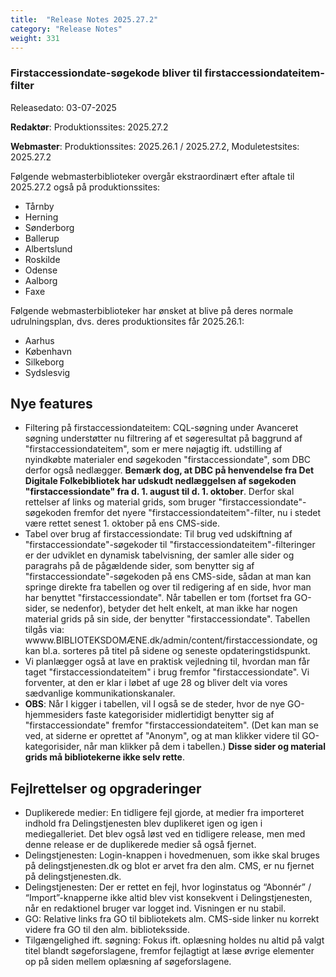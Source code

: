 ```yaml
---
title:  "Release Notes 2025.27.2"
category: "Release Notes"
weight: 331
---  
```


###  Firstaccessiondate-søgekode bliver til firstaccessiondateitem-filter

Releasedato: 03-07-2025

**Redaktør**: Produktionssites: 2025.27.2

**Webmaster**: Produktionssites: 2025.26.1 / 2025.27.2, Moduletestsites: 2025.27.2

Følgende webmasterbiblioteker overgår ekstraordinært efter aftale til 2025.27.2 også på produktionssites:
- Tårnby
- Herning
- Sønderborg
- Ballerup
- Albertslund
- Roskilde
- Odense
- Aalborg
- Faxe

Følgende webmasterbiblioteker har ønsket at blive på deres normale udrulningsplan, dvs. deres produktionsites får 2025.26.1:
- Aarhus
- København
- Silkeborg
- Sydslesvig

## Nye features
- Filtering på firstaccessiondateitem: CQL-søgning under Avanceret søgning understøtter nu filtrering af et søgeresultat på baggrund af "firstaccessiondateitem", som er mere nøjagtig ift. udstilling af nyindkøbte materialer end søgekoden "firstaccessiondate", som DBC derfor også nedlægger. **Bemærk dog, at DBC på henvendelse fra Det Digitale Folkebibliotek har udskudt nedlæggelsen af søgekoden "firstaccessiondate" fra d. 1. august til d. 1. oktober**. Derfor skal rettelser af links og material grids, som bruger "firstaccessiondate"-søgekoden fremfor det nyere "firstaccessiondateitem"-filter, nu i stedet være rettet senest 1. oktober på ens CMS-side. 
- Tabel over brug af firstaccessiondate: Til brug ved udskiftning af "firstaccessiondate"-søgekoder til "firstaccessiondateitem"-filteringer er der udviklet en dynamisk tabelvisning, der samler alle sider og paragrahs på de pågældende sider, som benytter sig af "firstaccessiondate"-søgekoden på ens CMS-side, sådan at man kan springe direkte fra tabellen og over til redigering af en side, hvor man har benyttet "firstaccessiondate". Når tabellen er tom (fortset fra GO-sider, se nedenfor), betyder det helt enkelt, at man ikke har nogen material grids på sin side, der benytter "firstaccessiondate". Tabellen tilgås via: wwww.BIBLIOTEKSDOMÆNE.dk/admin/content/firstaccessiondate, og kan bl.a. sorteres på titel på sidene og seneste opdateringstidspunkt.
- Vi planlægger også at lave en praktisk vejledning til, hvordan man får taget "firstaccessiondateitem" i brug fremfor "firstaccessiondate". Vi forventer, at den er klar i løbet af uge 28 og bliver delt via vores sædvanlige kommunikationskanaler.
- **OBS**: Når I kigger i tabellen, vil I også se de steder, hvor de nye GO-hjemmesiders faste kategorisider midlertidigt benytter sig af "firstaccessiondate" fremfor "firstaccessiondateitem". (Det kan man se ved, at siderne er oprettet af "Anonym", og at man klikker videre til GO-kategorisider, når man klikker på dem i tabellen.) **Disse sider og material grids må bibliotekerne ikke selv rette**.

## Fejlrettelser og opgraderinger
- Duplikerede medier: En tidligere fejl gjorde, at medier fra importeret indhold fra Delingstjenesten blev duplikeret igen og igen i mediegalleriet. Det blev også løst ved en tidligere release, men med denne release er de duplikerede medier så også fjernet.
- Delingstjenesten: Login-knappen i hovedmenuen, som ikke skal bruges på delingstjenesten.dk og blot er arvet fra den alm. CMS, er nu fjernet på delingstjenesten.dk.
- Delingstjenesten: Der er rettet en fejl, hvor loginstatus og “Abonnér” / “Import”-knapperne ikke altid blev vist konsekvent i Delingstjenesten, når en redaktionel bruger var logget ind. Visningen er nu stabil.
- GO: Relative links fra GO til bibliotekets alm. CMS-side linker nu korrekt videre fra GO til den alm. biblioteksside.
- Tilgængelighed ift. søgning: Fokus ift. oplæsning holdes nu altid på valgt titel blandt søgeforslagene, fremfor fejlagtigt at læse øvrige elementer op på siden mellem oplæsning af søgeforslagene.
